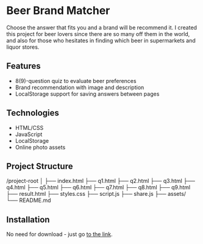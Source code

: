 # Beer Brand Matcher

Choose the answer that fits you and a brand will be recommend it. I created this project for beer lovers 
since there are so many off them in the world, and also for those who hesitates in finding which beer in
supermarkets and liquor stores.

## Features

- 8(9)-question quiz to evaluate beer preferences
- Brand recommendation with image and description
- LocalStorage support for saving answers between pages

## Technologies

- HTML/CSS
- JavaScript
- LocalStorage
- Online photo assets

## Project Structure
/project-root │ 
  ├── index.html
  ├── q1.html
  ├── q2.html
  ├── q3.html
  ├── q4.html
  ├── q5.html
  ├── q6.html
  ├── q7.html
  ├── q8.html
  ├── q9.html
  ├── result.html
  ├── styles.css
  ├── script.js
  ├── share.js
  ├── assets/
  └── README.md

## Installation

No need for download - just go [to the link](https://nikkitian.github.io/Critical-Comp-Profile/BeerQuiz/index.html).
